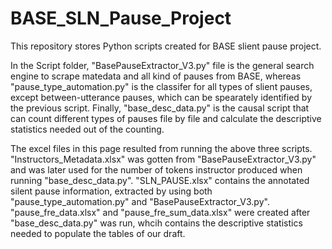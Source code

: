 # BASE_SLN_Pause_Project
This repository stores Python scripts created for BASE slient pause project. 

In the Script folder, "BasePauseExtractor_V3.py" file is the general search engine to scrape matedata and all kind of pauses from BASE, whereas "pause_type_automation.py" is the classifer for all types of slient pauses, except between-utterance pauses, which can be spearately identified by the previous script. Finally, "base_desc_data.py" is the causal script that can count different types of pauses file by file and calculate the descriptive statistics needed out of the counting. 

The excel files in this page resulted from running the above three scripts. "Instructors_Metadata.xlsx" was gotten from "BasePauseExtractor_V3.py" and was later used for the number of tokens instructor produced when running "base_desc_data.py". "SLN_PAUSE.xlsx" contains the annotated silent pause information, extracted by using both "pause_type_automation.py" and "BasePauseExtractor_V3.py". "pause_fre_data.xlsx" and "pause_fre_sum_data.xlsx" were created after "base_desc_data.py" was run, whcih contains the descriptive statistics needed to populate the tables of our draft.  
